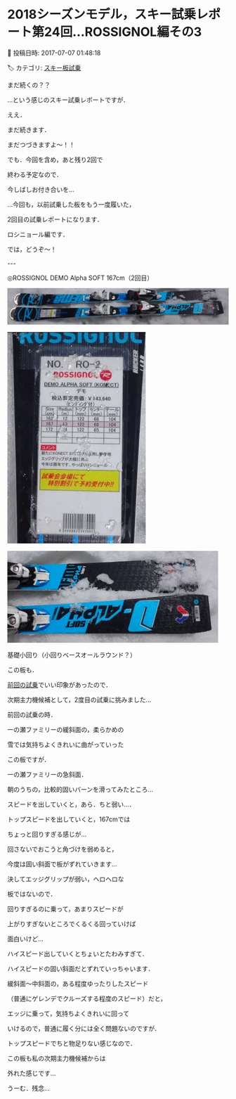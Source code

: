 # 2018シーズンモデル，スキー試乗レポート第24回…ROSSIGNOL編その3

📅 投稿日時: 2017-07-07 01:48:18

🏷️ カテゴリ: [スキー板試乗](c0bd8048615710cee890e403a36cc9a2b.md)

まだ続くの？？


…という感じのスキー試乗レポートですが．


ええ．


まだ続きます．


まだつづきますよ～！！





でも．今回を含め，あと残り2回で


終わる予定なので．


今しばしお付き合いを…





…今回も，以前試乗した板をもう一度履いた，


2回目の試乗レポートになります．


ロシニョール編です．





では，どうぞ～！


---[]()





◎ROSSIGNOL DEMO Alpha SOFT 167cm（2回目）







![215b915cebfbe02f0f282b4d2223be1e.jpg](images/215b915cebfbe02f0f282b4d2223be1e.jpg)









![0d45ab4d1d36cbdf82dfe11a69cf30ff.jpg](images/0d45ab4d1d36cbdf82dfe11a69cf30ff.jpg)









![175e9f58c10aa50eb3fc34dafe339531.jpg](images/175e9f58c10aa50eb3fc34dafe339531.jpg)







基礎小回り（小回りベースオールラウンド？）





この板も．


[前回の試乗](e3802d91d316cb55319ada228fcc67f78.md)でいい印象があったので．


次期主力機候補として，2度目の試乗に挑みました…





前回の試乗の時．


一の瀬ファミリーの緩斜面の，柔らかめの


雪では気持ちよくきれいに曲がっていった


この板ですが．





一の瀬ファミリーの急斜面．


朝のうちの，比較的固いバーンを滑ってみたところ…


スピードを出していくと，あら．ちと弱い…．





トップスピードを出していくと，167cmでは


ちょっと回りすぎる感じが…


回さないでおこうと角づけを弱めると，


今度は固い斜面で板がずれていきます…





決してエッジグリップが弱い，ヘロヘロな


板ではないので．


回りすぎるのに乗って，あまりスピードが


上がりすぎないところでくるくる回っていけば


面白いけど…


ハイスピード出していくとちょいとたわみすぎて．


ハイスピードの固い斜面だとずれていっちゃいます．





緩斜面～中斜面の，ある程度ゆったりしたスピード


（普通にゲレンデでクルーズする程度のスピード）だと，


エッジに乗って，気持ちよくきれいに回って


いけるので，普通に履く分には全く問題ないのですが．





トップスピードでちと物足りない感じなので．


この板も私の次期主力機候補からは


外れた感じです…


うーむ．残念…
